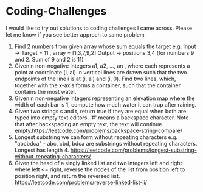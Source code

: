 # Coding-Challenges
I would like to try out solutions to coding challenges I came across. Please let me know if you see better approch to same problem
1) Find 2 numbers from given array whose sum equals the target
  e.g. Input -> Target = 11 , array = [1,3,7,9,2]
       Output -> positions 3,4 (for numbers 9 and 2. Sum of 9 and 2 is 11)
2) Given n non-negative integers a1, a2, ..., an , where each represents a point at coordinate (i, ai). n vertical lines are drawn such that the two endpoints of the line i is at (i, ai) and (i, 0). Find two lines, which, together with the x-axis forms a container, such that the container contains the most water.
3) Given n non-negative integers representing an elevation map where the width of each bar is 1, compute how much water it can trap after raining.
4) Given two strings s and t, return true if they are equal when both are typed into empty text editors. '#' means a backspace character.
Note that after backspacing an empty text, the text will continue empty.<a>https://leetcode.com/problems/backspace-string-compare/<a>
5) Longest substring we can form without repeating characters e.g. "abcbdca" - abc, cbd, bdca are substrings without repeating characters. Longest has length 4. <a>https://leetcode.com/problems/longest-substring-without-repeating-characters/<a>
6) Given the head of a singly linked list and two integers left and right where left <= right, reverse the nodes of the list from position left to position right, and return the reversed list.
<a>https://leetcode.com/problems/reverse-linked-list-ii/<a>